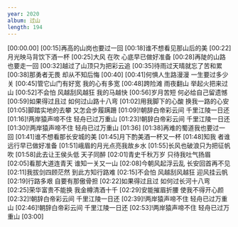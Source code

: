 ```yaml
---
year: 2020
album: 过山
length: 194
---
```

[00:00.00]
[00:15]再高的山岗也要过一回
[00:18]谁不想看见那山后的美
[00:22]月光映马背饮下酒一杯
[00:25]大风 在吹 心底早已做好准备
[00:28]再陡的山路也要走一回
[00:32]越过了山顶只为把彩云追
[00:35]待雨过天晴就忘了苦和累
[00:38]那勇者无畏 却从不知后悔
[00:40]
[00:41]何惧人生路漫漫 一生要过多少关
[00:45]管它山门有好宽 我的心有多宽
[00:48]跨险滩 雨夜翻山 举起火把来过山
[00:52]不会怕 风越刮风越狂 我的马越快
[00:56]岁月苦短 何必给自己留遗憾
[00:59]如果得过且过 如何过山路十八弯
[01:02]用我脚下的心酸 换我一路的心安
[01:05]脚踏实地的去攀 又怎会步履蹒跚
[01:09]!朝辞白帝彩云间 千里江陵一日还
[01:16]!两岸猿声啼不住 轻舟已过万重山
[01:23]!朝辞白帝彩云间 千里江陵一日还
[01:30]!两岸猿声啼不住 轻舟已过万重山
[01:36]
[01:38]再难的蜀道我也要过一回
[01:41]谁不想看那长安城的美
[01:45]月下酌美酒一杯又一杯
[01:48]知我 者谁 远行早已做好准备
[01:51]峨眉的月光点亮我故乡水
[01:55]长风也破浪只为把征帆吹
[01:58]此去让王侯头低 天子同醉
[02:01]青史千秋万岁 只待我吐气扬眉
[02:05]看那大道连青天 谁知一关又一山
[02:08]今朝风起浮云乱 长安回首再不见
[02:11]我拔剑四顾茫然 到此方知行路难
[02:15]不会怕 风越刮风越狂 迎风挂云帆
[02:19]行路多艰 自要有那傲骨担
[02:22]如果得过且过 如何过长河十八弯
[02:25]荣华富贵不能换 我金樽清酒十千
[02:29]安能摧眉折腰 使我不得开心颜
[02:32]!朝辞白帝彩云间 千里江陵一日还
[02:39]!两岸猿声啼不住 轻舟已过万重山
[02:46]!朝辞白帝彩云间 千里江陵一日还
[02:53]!两岸猿声啼不住 轻舟已过万重山
[03:00]
